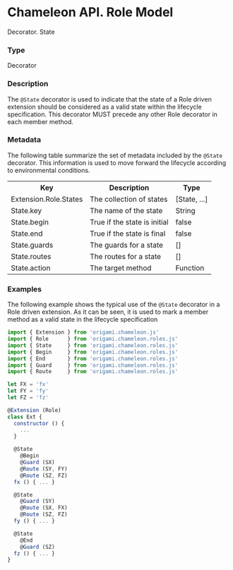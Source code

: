 # Chameleon API. Role Model

<p class="lead">Decorator. State</p>

### Type

Decorator

### Description

The `@State` decorator is used to indicate that the state of a Role driven extension should be considered as a valid state within the lifecycle specification. This decorator MUST precede any other Role decorator in each member method.

### Metadata

The following table summarize the set of metadata included by the `@State` decorator. This information is used to move forward the lifecycle according to environmental conditions.

<table>
  <tr>
    <th>Key</th>
    <th>Description</th>
    <th>Type</th>
  </tr>
  <tr>
    <td>Extension.Role.States</td>
    <td>The collection of states</td>
    <td>[State, ...]</td>
  </tr>
  <tr>
    <td>State.key</td>
    <td>The name of the state</td>
    <td>String</td>
  </tr>
  <tr>
    <td>State.begin</td>
    <td>True if the state is initial</td>
    <td>false</td>
  </tr>
  <tr>
    <td>State.end</td>
    <td>True if the state is final</td>
    <td>false</td>
  </tr>
  <tr>
    <td>State.guards</td>
    <td>The guards for a state</td>
    <td>[]</td>
  </tr>
  <tr>
    <td>State.routes</td>
    <td>The routes for a state</td>
    <td>[]</td>
  </tr>
  <tr>
    <td>State.action</td>
    <td>The target method</td>
    <td>Function</td>
  </tr>
</table>

### Examples

The following example shows the typical use of the `@State` decorator in a Role driven extension. As it can be seen, it is used to mark a member method as a valid state in the lifecycle specification

```Javascript
import { Extension } from 'origami.chameleon.js'
import { Role      } from 'origami.chameleon.roles.js'
import { State     } from 'origami.chameleon.roles.js'
import { Begin     } from 'origami.chameleon.roles.js'
import { End       } from 'origami.chameleon.roles.js'
import { Guard     } from 'origami.chameleon.roles.js'
import { Route     } from 'origami.chameleon.roles.js'

let FX = 'fx'
let FY = 'fy'
let FZ = 'fz'

@Extension (Role)
class Ext {
  constructor () {
    ...
  }

  @State
    @Begin
    @Guard (SX)
    @Route (SY, FY)
    @Route (SZ, FZ)
  fx () { ... }

  @State
    @Guard (SY)
    @Route (SX, FX)
    @Route (SZ, FZ)
  fy () { ... }

  @State
    @End
    @Guard (SZ)
  fz () { ... }
}
```
